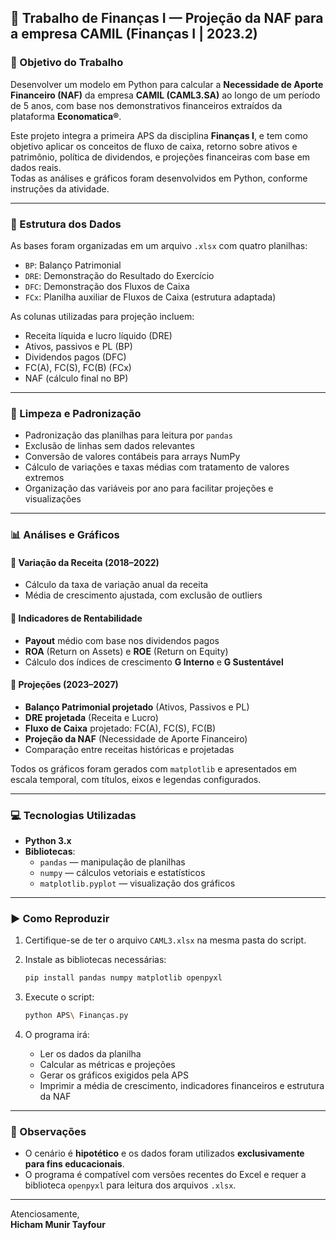 ## 📘 Trabalho de Finanças I — Projeção da NAF para a empresa CAMIL (Finanças I | 2023.2)

### 🎯 Objetivo do Trabalho

Desenvolver um modelo em Python para calcular a **Necessidade de Aporte Financeiro (NAF)** da empresa **CAMIL (CAML3.SA)** ao longo de um período de 5 anos, com base nos demonstrativos financeiros extraídos da plataforma **Economatica®**.

Este projeto integra a primeira APS da disciplina **Finanças I**, e tem como objetivo aplicar os conceitos de fluxo de caixa, retorno sobre ativos e patrimônio, política de dividendos, e projeções financeiras com base em dados reais.  
Todas as análises e gráficos foram desenvolvidos em Python, conforme instruções da atividade.

---

### 📂 Estrutura dos Dados

As bases foram organizadas em um arquivo `.xlsx` com quatro planilhas:

- `BP`: Balanço Patrimonial
- `DRE`: Demonstração do Resultado do Exercício
- `DFC`: Demonstração dos Fluxos de Caixa
- `FCx`: Planilha auxiliar de Fluxos de Caixa (estrutura adaptada)

As colunas utilizadas para projeção incluem:

- Receita líquida e lucro líquido (DRE)
- Ativos, passivos e PL (BP)
- Dividendos pagos (DFC)
- FC(A), FC(S), FC(B) (FCx)
- NAF (cálculo final no BP)

---

### 🧼 Limpeza e Padronização

- Padronização das planilhas para leitura por `pandas`
- Exclusão de linhas sem dados relevantes
- Conversão de valores contábeis para arrays NumPy
- Cálculo de variações e taxas médias com tratamento de valores extremos
- Organização das variáveis por ano para facilitar projeções e visualizações

---

### 📊 Análises e Gráficos

#### 📌 Variação da Receita (2018–2022)
- Cálculo da taxa de variação anual da receita
- Média de crescimento ajustada, com exclusão de outliers

#### 📌 Indicadores de Rentabilidade
- **Payout** médio com base nos dividendos pagos
- **ROA** (Return on Assets) e **ROE** (Return on Equity)
- Cálculo dos índices de crescimento **G Interno** e **G Sustentável**

#### 📌 Projeções (2023–2027)
- **Balanço Patrimonial projetado** (Ativos, Passivos e PL)
- **DRE projetada** (Receita e Lucro)
- **Fluxo de Caixa** projetado: FC(A), FC(S), FC(B)
- **Projeção da NAF** (Necessidade de Aporte Financeiro)
- Comparação entre receitas históricas e projetadas

Todos os gráficos foram gerados com `matplotlib` e apresentados em escala temporal, com títulos, eixos e legendas configurados.

---

### 💻 Tecnologias Utilizadas

- **Python 3.x**
- **Bibliotecas**:
  - `pandas` — manipulação de planilhas
  - `numpy` — cálculos vetoriais e estatísticos
  - `matplotlib.pyplot` — visualização dos gráficos

---

### ▶️ Como Reproduzir

1. Certifique-se de ter o arquivo `CAML3.xlsx` na mesma pasta do script.
2. Instale as bibliotecas necessárias:
   ```bash
   pip install pandas numpy matplotlib openpyxl
   ```

3. Execute o script:
   ```bash
   python APS\ Finanças.py
   ```

4. O programa irá:
   - Ler os dados da planilha
   - Calcular as métricas e projeções
   - Gerar os gráficos exigidos pela APS
   - Imprimir a média de crescimento, indicadores financeiros e estrutura da NAF

---

### 📝 Observações

- O cenário é **hipotético** e os dados foram utilizados **exclusivamente para fins educacionais**.
- O programa é compatível com versões recentes do Excel e requer a biblioteca `openpyxl` para leitura dos arquivos `.xlsx`.

---

Atenciosamente,  
**Hicham Munir Tayfour**



